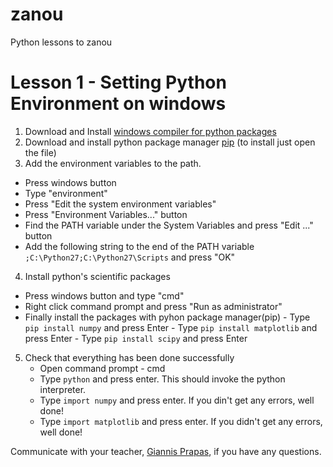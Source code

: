 # zanou
Python lessons to zanou

# Lesson 1 - Setting Python Environment on windows
1.  Download and Install [windows compiler for python packages](https://download.microsoft.com/download/7/9/6/796EF2E4-801B-4FC4-AB28-B59FBF6D907B/VCForPython27.msi)
2.  Download and install python package manager [pip](https://bootstrap.pypa.io/get-pip.py)  (to install just open the file)
3.  Add the environment variables to the path. 
 * Press windows button
 * Type "environment"
 * Press "Edit the system environment variables"
 * Press "Environment Variables..." button
 * Find the PATH variable under the System Variables and press "Edit ..." button
 * Add the following string to the end of the PATH variable  `;C:\Python27;C:\Python27\Scripts` and press "OK"
4.  Install python's scientific packages
 - Press windows button and type "cmd"
 - Right click command prompt and press "Run as administrator"
 - Finally install the packages with pyhon package manager(pip)
		- Type `pip install numpy` and press Enter
		- Type `pip install matplotlib` and press Enter
		- Type `pip install scipy` and press Enter
		

5. Check that everything has been done successfully
	- Open command prompt - cmd
	- Type `python` and press enter. This should invoke the python interpreter.
	- Type `import numpy` and press enter. If you din't get any errors, well done!
	- Type `import matplotlib` and press enter. If you didn't get any errors, well done!

Communicate with your teacher, [Giannis Prapas](https://www.facebook.com/giannhs.prapas), if you have any questions.
